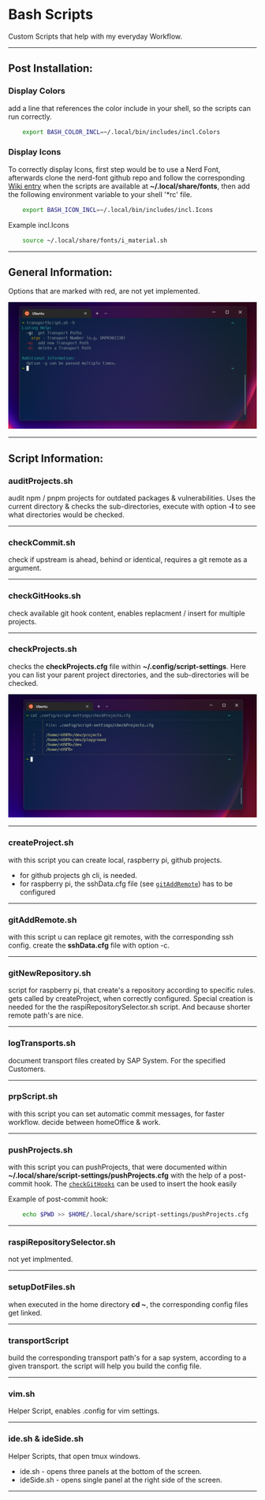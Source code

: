# Bash Scripts

Custom Scripts that help with my everyday Workflow.

---

## Post Installation:

### Display Colors

add a line that references the color include in your shell, 
so the scripts can run correctly.

```sh
    export BASH_COLOR_INCL=~/.local/bin/includes/incl.Colors
```

### Display Icons

To correctly display Icons, first step would be to use a Nerd Font, afterwards
clone the nerd-font github repo and follow the corresponding [Wiki entry](https://github.com/ryanoasis/nerd-fonts/wiki/Icon-Names-in-Shell)
when the scripts are available at **~/.local/share/fonts**, then add
the following environment variable to your shell '*rc' file.

```sh
    export BASH_ICON_INCL=~/.local/bin/includes/incl.Icons
```

Example incl.Icons

```sh
    source ~/.local/share/fonts/i_material.sh
```

---

## General Information:

Options that are marked with red, are not yet implemented.

![Not yet implemented Options](./images/option-not-implemented.png)

---

## Script Information:

### auditProjects.sh

audit npm / pnpm projects for outdated packages & vulnerabilities.
Uses the current directory & checks the sub-directories, 
execute with option **-l** to see what directories would be checked.

---

### checkCommit.sh

check if upstream is ahead, behind or identical, requires a git remote as a argument.

---

### checkGitHooks.sh

check available git hook content, enables replacment / insert for multiple projects.

---

### checkProjects.sh

checks the **checkProjects.cfg** file within **~/.config/script-settings**. Here you can list
your parent project directories, and the sub-directories will be checked.

![checkProjects Config file](./images/checkProjects-config.png)

---

### createProject.sh

with this script you can create local, raspberry pi, github projects. 
- for github projects gh cli, is needed.
- for raspberry pi, the sshData.cfg file (see [`gitAddRemote`](#gitaddremotesh)) has to be configured

---

### gitAddRemote.sh

with this script u can replace git remotes, with the corresponding ssh config.
create the **sshData.cfg** file with option -c. 

---

### gitNewRepository.sh

script for raspberry pi, that create's a repository according to specific rules.
gets called by createProject, when correctly configured. Special creation is needed
for the the raspiRepositorySelector.sh script. And because shorter remote path's are nice.

---

### logTransports.sh

document transport files created by SAP System. For the specified Customers. 

---

### prpScript.sh

with this script you can set automatic commit messages, for faster workflow.
decide between homeOffice & work.

---

### pushProjects.sh

with this script you can pushProjects, that were documented within **~/.local/share/script-settings/pushProjects.cfg**
with the help of a post-commit hook. The [`checkGitHooks`](#checkgithookssh) can be used to insert the hook easily

Example of post-commit hook:

```sh
    echo $PWD >> $HOME/.local/share/script-settings/pushProjects.cfg
```

---

### raspiRepositorySelector.sh

not yet implmented.

---

### setupDotFiles.sh

when executed in the home directory **cd ~**, the corresponding config files get linked.

---

### transportScript

build the corresponding transport path's for a sap system, according to a given transport.
the script will help you build the config file.

---

### vim.sh

Helper Script, enables .config for vim settings.

---

### ide.sh & ideSide.sh

Helper Scripts, that open tmux windows.

- ide.sh - opens three panels at the bottom of the screen.
- ideSide.sh - opens single panel at the right side of the screen.

---

